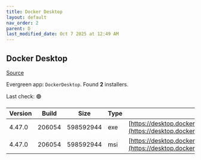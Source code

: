```yaml
---
title: Docker Desktop
layout: default
nav_order: 2
parent: D
last_modified_date: Oct 7 2025 at 12:49 AM
---
```


## Docker Desktop

[Source](https://www.docker.com/products/docker-desktop/)

Evergreen app: `DockerDesktop`. Found **2** installers.

Last check: 🟢

| Version | Build  | Size      | Type | URI                                                                                                                                                                    |
| ------- | ------ | --------- | ---- | ---------------------------------------------------------------------------------------------------------------------------------------------------------------------- |
| 4.47.0  | 206054 | 598592944 | exe  | [https://desktop.docker.com/win/main/amd64/206054/Docker%20Desktop%20Installer.exe](https://desktop.docker.com/win/main/amd64/206054/Docker%20Desktop%20Installer.exe) |
| 4.47.0  | 206054 | 598592944 | msi  | [https://desktop.docker.com/win/main/amd64/206054/DockerDesktop.msi](https://desktop.docker.com/win/main/amd64/206054/DockerDesktop.msi)                               |
